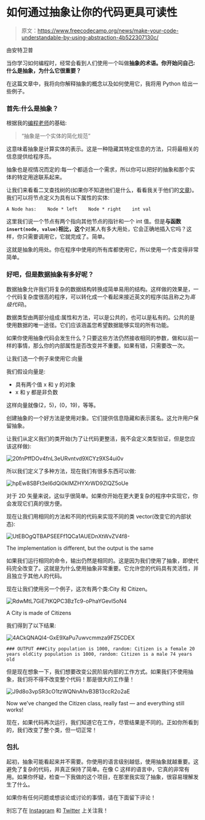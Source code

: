 # 如何通过抽象让你的代码更具可读性

> 原文：<https://www.freecodecamp.org/news/make-your-code-understandable-by-using-abstraction-4b522307130c/>

由安特卫普

当你学习如何编程时，经常会看到人们使用一个叫做**抽象的术语。你开始问自己:什么是抽象，为什么它很重要？**

在这篇文章中，我将向你解释抽象的概念以及如何使用它，我将用 Python 给出一些例子。

### 首先:什么是抽象？

根据我的[编程老师](https://en.wikipedia.org/wiki/Jo%C3%A3o_Pav%C3%A3o_Martins)的基础:

> “抽象是一个实体的简化规范”

这意味着抽象是计算实体的表示。这是一种隐藏其特定信息的方法，只将最相关的信息提供给程序员。

抽象也是视情况而定的:每一个都适合一个需求，所以你可以把好的抽象和那个实体的特定用途联系起来。

让我们来看看二叉查找树的(如果你不知道他们是什么，看看我关于他们的[文章](https://medium.freecodecamp.org/trees-in-programming-the-oxygen-of-efficient-code-6c7c11a3dd64))。我们可以将节点定义为具有以下属性的实体:

```
A Node has:    Node * left    Node * right    int val
```

这里我们说一个节点有两个指向其他节点的指针和一个 int 值。但是**与函数`insert(node, value)`相比，这个**对某人有多大用处，它会正确地插入它吗？这样，你只需要调用它，它就完成了。简单。

这就是抽象的用处。你在程序中使用的所有库都使用它，所以使用一个库变得非常简单。

### 好吧，但是数据抽象有多好呢？

数据抽象允许我们将复杂的数据结构转换成简单易用的结构。这样做的效果是，一个代码复杂度很高的程序，可以转化成一个看起来接近英文的程序(姑且称之为*高级代码*)。

数据类型由两部分组成:属性和方法，可以是公共的，也可以是私有的。公共的是使用数据的唯一途径。它们应该涵盖您希望数据能够实现的所有功能。

如果你使用抽象代码会发生什么？只要这些方法仍然接收相同的参数，做和以前一样的事情，那么你的内部属性是否改变并不重要。如果有错，只需要改一次。

让我们选一个例子来使用它:向量

我们假设向量是:

*   具有两个值 x 和 y 的对象
*   x 和 y 都是非负数

这样向量就像(2，5)，(0，19)，等等。

创建抽象的一个好方法是使用对象。它们提供信息隐藏和表示匿名。这允许用户保留抽象。

让我们从定义我们的类开始(为了让代码更整洁，我不会定义类型验证，但是您应该这样做):

![20fnPffDOv4fnL3eURvntvd9XCYz9XS4ui0v](img/9d534cb31590d7b50caaff77ab74d0a0.png)

所以我们定义了多种方法，现在我们有很多东西可以做:

![hpEw8SBFt3eI6dQi0klMZHYXrWD9ZlQZ5oUe](img/04afa43822ac5382812b7b8dff489e84.png)

对于 2D 矢量来说，这似乎很简单。如果你开始在更大更复杂的程序中实现它，你会发现它们真的很方便。

现在让我们用相同的方法和不同的代码来实现不同的类 vector(改变它的内部状态):

![UtEBOgQTBAPSEEFf1QCa1AUEDnXtWvZV4f8-](img/1b524fecd3669ded90f7f12d783f17f2.png)

The implementation is different, but the output is the same

如果我们运行相同的命令，输出仍然是相同的。这是因为我们使用了抽象，即使代码完全改变了。这就是为什么使用抽象非常重要。它允许您的代码具有灵活性，并且独立于其他人的代码。

现在让我们使用另一个例子，这次有两个类:City 和 Citizen。

![RdwMtL7GiE7tKQPC3BzTc9-oPhaYGevI5oN4](img/e1fc9e4c1e065025c2ddb9ce4bfa9a91.png)

A City is made of Citizens

我们得到了以下结果:

![4ACkQNAQl4-GxE9XaPu7uwvcmmza9FZ5CDEX](img/16072c3f2cae11050cb7940f8f08e71a.png)

```
### OUTPUT ###City population is 1000, random: Citizen is a female 20 years oldCity population is 1000, random: Citizen is a male 74 years old
```

但是现在想象一下，我们想要改变公民阶层内部的工作方式。如果我们不使用抽象，我们将不得不改变整个代码！那是很大的工作量！

![J9d8o3vpSR3cO1tzWQNnAhvB3B13ccR2o2aE](img/1aa0296a2ac832d976b42ad3e746386d.png)

Now we’ve changed the Citizen class, really fast — and everything still works!

现在，如果代码再次运行，我们知道它在工作，尽管结果是不同的。正如你所看到的，我们改变了整个类，但一切正常！

### 包扎

起初，抽象可能看起来并不需要。你使用的语言级别越低，使用抽象就越重要。这避免了复杂的代码，并真正保持了简单。在像 C 这样的语言中，它真的非常有用。如果你怀疑，检查一下我做的这个项目，在那里我实现了抽象，很容易理解发生了什么。

如果你有任何问题或想谈论或讨论的事情，请在下面留下评论！

别忘了在 [Instagram](https://www.instagram.com/tm.antunes/) 和 [Twitter](https://twitter.com/tm_antune) 上关注我！
